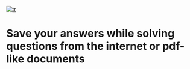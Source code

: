[![tr](https://img.shields.io/badge/lang-tr-green.svg)](https://github.com/mustafa91-py/like-as-coding-paper/blob/master/readme.tr.md)


# Save your answers while solving questions from the internet or pdf-like documents
